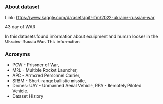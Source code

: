 ### About dataset

Link: https://www.kaggle.com/datasets/piterfm/2022-ukraine-russian-war

43 day of WAR

In this datasets found information about equipment and human looses in the Ukraine-Russia War. This information 



### Acronyms

- POW - Prisoner of War,
- MRL - Multiple Rocket Launcher,
- APC - Armored Personnel Carrier,
- SRBM - Short-range ballistic missile,
- Drones: UAV - Unmanned Aerial Vehicle, RPA - Remotely Piloted Vehicle.
- Dataset History
